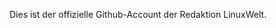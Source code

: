 Dies ist der offizielle Github-Account der Redaktion LinuxWelt.

<!---
LinuxWelt/LinuxWelt is a ✨ special ✨ repository because its `README.md` (this file) appears on your GitHub profile.
You can click the Preview link to take a look at your changes.
--->
